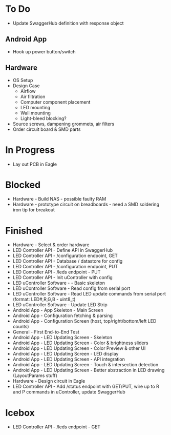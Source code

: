 # To Do
- Update SwaggerHub definition with response object

## Android App
- Hook up power button/switch

## Hardware
- OS Setup
- Design Case
  - Airflow
  - Air filtration
  - Computer component placement
  - LED mounting
  - Wall mounting
  - Light-bleed blocking?
- Source screws, dampening grommets, air filters
- Order circuit board & SMD parts

# In Progress
- Lay out PCB in Eagle

# Blocked
- Hardware - Build NAS - possible faulty RAM
- Hardware - prototype circuit on breadboards - need a SMD soldering iron tip for breakout

# Finished
- Hardware - Select & order hardware
- LED Controller API - Define API in SwaggerHub
- LED Controller API - /configuration endpoint, GET
- LED Controller API - Database / datastore for config
- LED Controller API - /configuration endpoint, PUT
- LED Controller API - /leds endpoint - PUT
- LED Controller API - Init uController with config
- LED uController Software - - Basic skeleton
- LED uController Software - Read config from serial port
- LED uController Software - Read LED update commands from serial port (format: LED#,R,G,B - uint8_t)
- LED uController Software - Update LED Strip
- Android App - App Skeleton - Main Screen
- Android App - Configuration fetching & parsing
- Android App - Configuration Screen (host, top/right/bottom/left LED counts)
- General - First End-to-End Test
- Android App - LED Updating Screen - Skeleton
- Android App - LED Updating Screen - Color & brightness sliders
- Android App - LED Updating Screen - Color Preview & other UI
- Android App - LED Updating Screen - LED display
- Android App - LED Updating Screen - API integration
- Android App - LED Updating Screen - Touch & intersection detection
- Android App - LED Updating Screen - Better abstraction in LED drawing (LayoutParams stuff)
- Hardware - Design circuit in Eagle
- LED Controller API - Add /status endpoint with GET/PUT, wire up to R and P commands in uController, update SwaggerHub

# Icebox

- LED Controller API - /leds endpoint - GET
